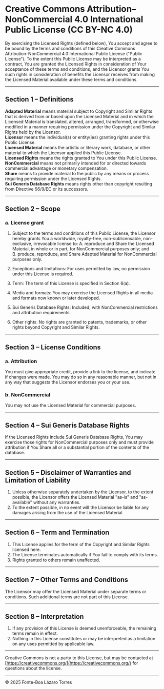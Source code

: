 # Creative Commons Attribution–NonCommercial 4.0 International Public License (CC BY-NC 4.0)

By exercising the Licensed Rights (defined below), You accept and agree to be bound by the terms and conditions of this Creative Commons Attribution–NonCommercial 4.0 International Public License ("Public License"). To the extent this Public License may be interpreted as a contract, You are granted the Licensed Rights in consideration of Your acceptance of these terms and conditions, and the Licensor grants You such rights in consideration of benefits the Licensor receives from making the Licensed Material available under these terms and conditions.

---

## Section 1 – Definitions

**Adapted Material** means material subject to Copyright and Similar Rights that is derived from or based upon the Licensed Material and in which the Licensed Material is translated, altered, arranged, transformed, or otherwise modified in a manner requiring permission under the Copyright and Similar Rights held by the Licensor.  
**Licensor** means the individual(s) or entity(ies) granting rights under this Public License.  
**Licensed Material** means the artistic or literary work, database, or other material to which the Licensor applied this Public License.  
**Licensed Rights** means the rights granted to You under this Public License.  
**NonCommercial** means not primarily intended for or directed towards commercial advantage or monetary compensation.  
**Share** means to provide material to the public by any means or process requiring permission under the Licensed Rights.  
**Sui Generis Database Rights** means rights other than copyright resulting from Directive 96/9/EC or its successors.

---

## Section 2 – Scope

### a. License grant
1. Subject to the terms and conditions of this Public License, the Licensor hereby grants You a worldwide, royalty-free, non-sublicensable, non-exclusive, irrevocable license to:
   A. reproduce and Share the Licensed Material, in whole or in part, for NonCommercial purposes only; and  
   B. produce, reproduce, and Share Adapted Material for NonCommercial purposes only.  

2. Exceptions and limitations: For uses permitted by law, no permission under this License is required.  
3. Term: The term of this License is specified in Section 6(a).  
4. Media and formats: You may exercise the Licensed Rights in all media and formats now known or later developed.  
5. Sui Generis Database Rights: Included, with NonCommercial restrictions and attribution requirements.  
6. Other rights: No rights are granted to patents, trademarks, or other rights beyond Copyright and Similar Rights.

---

## Section 3 – License Conditions

### a. Attribution
You must give appropriate credit, provide a link to the license, and indicate if changes were made. You may do so in any reasonable manner, but not in any way that suggests the Licensor endorses you or your use.

### b. NonCommercial
You may not use the Licensed Material for commercial purposes.

---

## Section 4 – Sui Generis Database Rights
If the Licensed Rights include Sui Generis Database Rights, You may exercise those rights for NonCommercial purposes only and must provide attribution if You Share all or a substantial portion of the contents of the database.

---

## Section 5 – Disclaimer of Warranties and Limitation of Liability

1. Unless otherwise separately undertaken by the Licensor, to the extent possible, the Licensor offers the Licensed Material "as-is" and "as-available" without any warranties.  
2. To the extent possible, in no event will the Licensor be liable for any damages arising from the use of the Licensed Material.

---

## Section 6 – Term and Termination

1. This License applies for the term of the Copyright and Similar Rights licensed here.  
2. The License terminates automatically if You fail to comply with its terms.  
3. Rights granted to others remain unaffected.

---

## Section 7 – Other Terms and Conditions

The Licensor may offer the Licensed Material under separate terms or conditions. Such additional terms are not part of this License.

---

## Section 8 – Interpretation

1. If any provision of this License is deemed unenforceable, the remaining terms remain in effect.  
2. Nothing in this License constitutes or may be interpreted as a limitation on any uses permitted by applicable law.

---

Creative Commons is not a party to this License, but may be contacted at [https://creativecommons.org/](https://creativecommons.org/) for questions about the license.

---

© 2025 Fonte-Boa Lázaro Torres